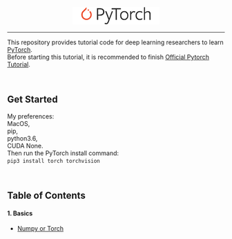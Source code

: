 <p align="center"><img width="40%" src="logo/pytorch_logo_2018.svg" /></p>

--------------------------------------------------------------------------------

This repository provides tutorial code for deep learning researchers to learn [PyTorch](https://github.com/pytorch/pytorch). 
<br/>
Before starting this tutorial, 
it is recommended to finish [Official Pytorch Tutorial](http://pytorch.org/tutorials/beginner/deep_learning_60min_blitz.html).


<br/>

## Get Started
My preferences:<br>
MacOS,<br>
pip,<br>
python3.6,<br>
CUDA None.<br>
Then run the PyTorch install command: <br>
`pip3 install torch torchvision`

<br/>

## Table of Contents

#### 1. Basics
* [Numpy or Torch](https://github.com/Eurus-Holmes/PyTorch_Learning/blob/master/example1.py)

